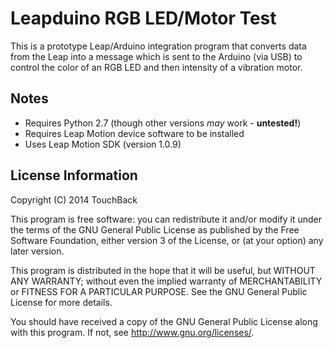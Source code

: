 Leapduino RGB LED/Motor Test
============================

This is a prototype Leap/Arduino integration program that converts data from the Leap into a message which is sent to the Arduino (via USB) to control the color of an RGB LED and then intensity of a vibration motor.

Notes
-----
* Requires Python 2.7 (though other versions *may* work - **untested!**)
* Requires Leap Motion device software to be installed
* Uses Leap Motion SDK (version 1.0.9)

License Information
-------------------

Copyright (C) 2014 TouchBack

This program is free software: you can redistribute it and/or modify
it under the terms of the GNU General Public License as published by
the Free Software Foundation, either version 3 of the License, or
(at your option) any later version.

This program is distributed in the hope that it will be useful,
but WITHOUT ANY WARRANTY; without even the implied warranty of
MERCHANTABILITY or FITNESS FOR A PARTICULAR PURPOSE.  See the
GNU General Public License for more details.

You should have received a copy of the GNU General Public License
along with this program.  If not, see <http://www.gnu.org/licenses/>.
